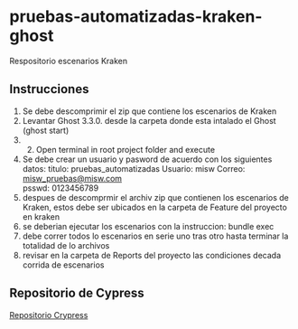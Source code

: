 # pruebas-automatizadas-kraken-ghost
Respositorio escenarios Kraken

## Instrucciones
1. Se debe descomprimir el zip que contiene los escenarios de Kraken
2. Levantar Ghost 3.3.0. desde la carpeta donde esta intalado el Ghost (ghost start)
3. 2. Open terminal in root project folder and execute
4. Se debe crear un usuario y pasword de acuerdo con los siguientes datos: 
titulo: pruebas_automatizadas
Usuario: misw
Correo: misw_pruebas@misw.com	
psswd: 0123456789
5. despues de descomprmir el archiv zip que contienen los escenarios de Kraken, estos debe ser ubicados en la carpeta de Feature del proyecto en kraken
6. se deberian ejecutar los escenarios con la instruccion:
bundle exec
7. debe correr todos lo escenarios en serie uno tras otro hasta terminar la totalidad de lo archivos
8. revisar en la carpeta de Reports del proyecto las condiciones decada corrida de escenarios

## Repositorio de Cypress
[Repositorio Crypress](https://github.com/jimmy-cardenas-miso/pruebas-automatizadas-ghost-cypress)
